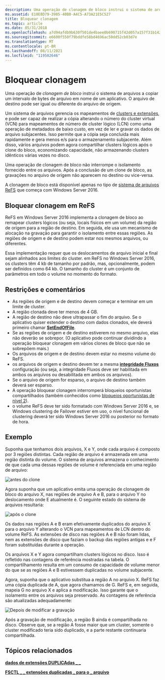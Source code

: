 ```yaml
---
description: Uma operação de clonagem de bloco instrui o sistema de arquivos a copiar um intervalo de bytes de arquivo em nome de um aplicativo.
ms.assetid: E18E8D79-3985-40B8-A4C5-A73A21E5C527
title: Bloquear clonagem
ms.topic: article
ms.date: 05/31/2018
ms.openlocfilehash: a7d94afdb9b630f501de4baee0b690715f42d057a157f31b142c231e0a03f9f1
ms.sourcegitcommit: e6600f550f79bddfe58bd4696ac50dd52cb03d7e
ms.translationtype: MT
ms.contentlocale: pt-BR
ms.lasthandoff: 08/11/2021
ms.locfileid: "119582646"
---
```

# <a name="block-cloning"></a>Bloquear clonagem

Uma operação de *clonagem de bloco* instrui o sistema de arquivos a copiar um intervalo de bytes de arquivo em nome de um aplicativo. O arquivo de destino pode ser igual ou diferente do arquivo de origem.

Um sistema de arquivos gerencia os mapeamentos de [clusters e extensões](clusters-and-extents.md), e pode ser capaz de realizar a cópia alterando o número do cluster virtual (VCN) para mapeamentos de número de cluster lógico (LCN) como uma operação de metadados de baixo custo, em vez de ler e gravar os dados de arquivo subjacentes. Isso permite que a cópia seja concluída mais rapidamente e gera menos e/s para o armazenamento subjacente. Além disso, vários arquivos podem agora compartilhar clusters lógicos após o clone do bloco, economizando capacidade, não armazenando clusters idênticos várias vezes no disco.

Uma operação de clonagem de bloco não interrompe o isolamento fornecido entre os arquivos. Após a conclusão de um clone de bloco, as gravações no arquivo de origem não aparecem no destino ou vice-versa.

A clonagem de bloco está disponível apenas no tipo de [sistema de arquivos ReFS](/windows/desktop/w8cookbook/resilient-file-system--refs-) que começa com Windows Server 2016.

## <a name="block-cloning-on-refs"></a>Bloquear clonagem em ReFS

ReFS em Windows Server 2016 implementa a clonagem de bloco ao remapear clusters lógicos (ou seja, locais físicos em um volume) da região de origem para a região de destino. Em seguida, ele usa um mecanismo de alocação na gravação para garantir o isolamento entre essas regiões. As regiões de origem e de destino podem estar nos mesmos arquivos, ou diferentes.

Essa implementação requer que os deslocamentos de arquivo inicial e final sejam alinhados aos limites do cluster. em ReFS no Windows Server 2016, os clusters têm 4 kb de tamanho por padrão, mas, opcionalmente, podem ser definidos como 64 kb. O tamanho do cluster é um conjunto de parâmetros em todo o volume no momento do formato.

## <a name="restrictions-and-remarks"></a>Restrições e comentários

-   As regiões de origem e de destino devem começar e terminar em um limite de cluster.
-   A região clonada deve ter menos de 4 GB.
-   A região de destino não deve ultrapassar o fim do arquivo. Se o aplicativo quiser estender o destino com dados clonados, ele deverá primeiro chamar [**SetEndOfFile**](/windows/desktop/api/FileAPI/nf-fileapi-setendoffile).
-   Se as regiões de origem e de destino estiverem no mesmo arquivo, elas não deverão se sobrepor. (O aplicativo pode continuar dividindo a operação bloquear clonagem em vários clones de bloco que não se sobrepõem mais.)
-   Os arquivos de origem e de destino devem estar no mesmo volume do ReFS.
-   os arquivos de origem e destino devem ter a mesma [**integridade Fluxos**](file-attribute-constants.md) configuração (ou seja, a integridade Fluxos deve ser habilitada em ambos os arquivos ou desabilitada em ambos os arquivos).
-   Se o arquivo de origem for esparso, o arquivo de destino também deverá ser esparso.
-   A operação bloquear clonagem interromperá bloqueios oportunistas compartilhados (também conhecidos como [bloqueios oportunistas de nível 2](types-of-opportunistic-locks.md)).
-   o volume ReFS deve ter sido formatado com Windows Server 2016 e, se Windows clustering de Failover estiver em uso, o nível funcional de clustering deverá ter sido Windows Server 2016 ou posterior no formato de hora.

## <a name="example"></a>Exemplo

Suponha que tenhamos dois arquivos, X e Y, onde cada arquivo é composto por 3 regiões distintas. Cada região de arquivo é armazenada em uma região distinta do volume. O sistema de arquivos armazena o conhecimento de que cada uma dessas regiões de volume é referenciada em uma região de arquivo:

![antes do clone](images/before-clone.png)

Agora suponha que um aplicativo emita uma operação de clonagem de bloco do arquivo X, nas regiões de arquivo A e B, para o arquivo Y no deslocamento onde E atualmente é. O seguinte estado do sistema de arquivos resultaria:

![após o clone](images/after-clone.png)

Os dados nas regiões A e B eram efetivamente duplicados do arquivo X para o arquivo Y alterando o VCN para mapeamentos de LCN dentro do volume ReFS. As extensões de disco nas regiões A e B não foram lidas, nem as extensões de disco que faziam o backup das regiões antigas e e F foram substituídas durante a operação.

Os arquivos X e Y agora compartilham clusters lógicos no disco. Isso é refletido nas contagens de referência mostradas na tabela. O compartilhamento resulta em um consumo de capacidade de volume menor do que se as regiões A e B estivessem duplicadas no volume subjacente.

Agora, suponha que o aplicativo substitua a região A no arquivo X. ReFS faz uma cópia duplicada de A, que agora chamamos de G. ReFS e, em seguida, mapeia G no arquivo X e aplica a modificação. Isso garante que o isolamento entre os arquivos seja preservado. As contagens de referência são atualizadas adequadamente:

![Depois de modificar a gravação](images/after-modifying-write.png)

Após a gravação de modificação, a região B ainda é compartilhada no disco. Observe que, se a região A fosse maior que um cluster, somente o cluster modificado teria sido duplicado, e a parte restante continuaria compartilhada.

## <a name="related-topics"></a>Tópicos relacionados

<dl> <dt>

[**dados de extensões DUPLICAdas \_ \_**](/windows/desktop/api/WinIoCtl/ns-winioctl-duplicate_extents_data)
</dt> <dt>

[**FSCTL \_ \_ extensões duplicadas \_ para o \_ arquivo**](/windows/win32/api/winioctl/ni-winioctl-fsctl_duplicate_extents_to_file)
</dt> </dl>

 

 
